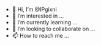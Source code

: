 - 👋 Hi, I’m @IPgixni
- 👀 I’m interested in ...
- 🌱 I’m currently learning ...
- 💞️ I’m looking to collaborate on ...
- 📫 How to reach me ...

<!---
IPgixni/IPgixni is a ✨ special ✨ repository because its `README.md` (this file) appears on your GitHub profile.
You can click the Preview link to take a look at your changes.
--->
